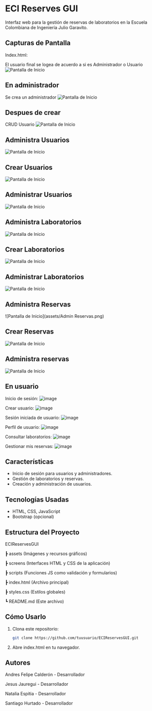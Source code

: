 #  ECI Reserves GUI

Interfaz web para la gestión de reservas de laboratorios en la Escuela Colombiana de Ingeniería Julio Garavito.

##  Capturas de Pantalla

Index.html:

El usuario final se logea de acuerdo a si es Administrador o Usuario
![Pantalla de Inicio](assets/inicio.png)

## En administrador

Se crea un administrador
![Pantalla de Inicio](assets/Crear%20Usuarios.png)

## Despues de crear
CRUD Usuario
![Pantalla de Inicio](assets/CRUD%20Admin.png)

## Administra Usuarios
![Pantalla de Inicio](assets/AdministrrUsuarios.png)

## Crear Usuarios
![Pantalla de Inicio](assets/AdminCrearUsuario.png)

## Administrar Usuarios
![Pantalla de Inicio](assets/AdminAdministraUusarios.png)

## Administra Laboratorios
![Pantalla de Inicio](assets/Administrar%20Laboratoris.png)

## Crear Laboratorios
![Pantalla de Inicio](assets/AdminCreaLab.png)

## Administrar Laboratorios
![Pantalla de Inicio](assets/AdminAdministraLab.png)

## Administra Reservas
![Pantalla de Inicio](assets/Admin Reservas.png)

## Crear Reservas
![Pantalla de Inicio](assets/AdminCreaReserva.png)

## Administra reservas
![Pantalla de Inicio](assets/AdminAdministraReservas.png)

## En usuario


Inicio de sesión:
![image](assets/LoginUser.png)

Crear usuario:
![image](assets/CreateUser.png)

Sesión iniciada de usuario:
![image](assets/UserSession.png)

Perfil de usuario:
![image](assets/UserProfileFrame.png)

Consultar laboratorios:
![image](assets/Laboratories.png)

Gestionar mis reservas:
![image](assets/Reserves.png)







##  Características
-  Inicio de sesión para usuarios y administradores.
-  Gestión de laboratorios y reservas.
-  Creación y administración de usuarios.


## Tecnologías Usadas
- HTML, CSS, JavaScript
- Bootstrap (opcional)


##  Estructura del Proyecto

 ECIReservesGUI

┣  assets (Imágenes y recursos gráficos)

┣  screens (Interfaces HTML y CSS de la aplicación)

┣  scripts (Funciones JS como validación y formularios)

┣  index.html (Archivo principal)

┣  styles.css (Estilos globales)

┗  README.md (Este archivo)


## Cómo Usarlo
1. Clona este repositorio:
   ```sh
   git clone https://github.com/tuusuario/ECIReservesGUI.git

2. Abre index.html en tu navegador.


##  Autores
Andres Felipe Calderón - Desarrollador

Jesus Jauregui - Desarrollador

Natalia Espitia - Desarrollador

Santiago Hurtado - Desarrollador